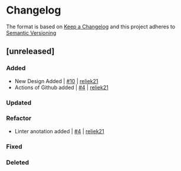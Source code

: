 # Changelog

The format is based on [Keep a Changelog](https://keepachangelog.com/en/1.0.0/) and this project adheres to [Semantic Versioning](https://semver.org/lang/es/)

[comment]: <> (do not remove the unreleased section)

## [unreleased]

### Added

- New Design Added | [#10](https://github.com/reliek21/epicticker-mobile-app/pull/10) | [reliek21](https://github.com/reliek21)
- Actions of Github added | [#4](https://github.com/reliek21/epicticker-mobile-app/pull/4) | [reliek21](https://github.com/reliek21)

### Updated

### Refactor
- Linter anotation added | [#4](https://github.com/reliek21/epicticker-mobile-app/pull/4) | [reliek21](https://github.com/reliek21)

### Fixed

### Deleted

